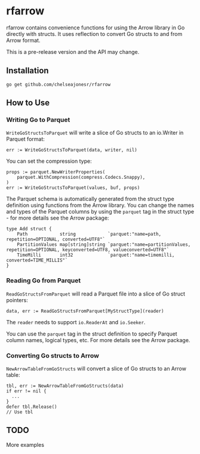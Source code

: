 # rfarrow

rfarrow contains convenience functions for using the Arrow library in Go directly with structs.  It uses reflection to convert Go structs to and from Arrow format.

This is a pre-release version and the API may change.

## Installation

```
go get github.com/chelseajonesr/rfarrow
```

## How to Use

### Writing Go to Parquet

`WriteGoStructsToParquet` will write a slice of Go structs to an io.Writer in Parquet format:
```
err := WriteGoStructsToParquet(data, writer, nil)
```

You can set the compression type:
```
props := parquet.NewWriterProperties(
	parquet.WithCompression(compress.Codecs.Snappy),
)
err := WriteGoStructsToParquet(values, buf, props)
```

The Parquet schema is automatically generated from the struct type definition using functions from the Arrow library.
You can change the names and types of the Parquet columns by using the `parquet` tag in the struct type - for more details see the Arrow package:

```
type Add struct {
	Path            string            `parquet:"name=path, repetition=OPTIONAL, converted=UTF8"`
	PartitionValues map[string]string `parquet:"name=partitionValues, repetition=OPTIONAL, keyconverted=UTF8, valueconverted=UTF8"`
	TimeMilli       int32             `parquet:"name=timemilli, converted=TIME_MILLIS"`
}
```


### Reading Go from Parquet

`ReadGoStructsFromParquet` will read a Parquet file into a slice of Go struct pointers:
```
data, err := ReadGoStructsFromParquet[MyStructType](reader)
```

The `reader` needs to support `io.ReaderAt` and `io.Seeker`.

You can use the `parquet` tag in the struct definition to specify Parquet column names, logical types, etc.  For more details see the Arrow package.

### Converting Go structs to Arrow

`NewArrowTableFromGoStructs` will convert a slice of Go structs to an Arrow table:

```
tbl, err := NewArrowTableFromGoStructs(data)
if err != nil {
  ...
}
defer tbl.Release()
// Use tbl
```

## TODO

More examples